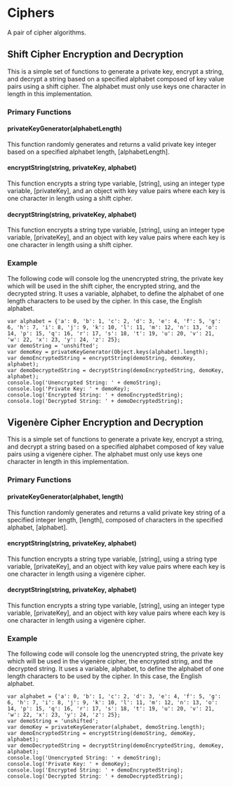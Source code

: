 # Ciphers

A pair of cipher algorithms.

## Shift Cipher Encryption and Decryption
This is a simple set of functions to generate a private key, encrypt a string, and decrypt a string based on a specified alphabet composed of key value pairs using a shift cipher.  The alphabet must only use keys one character in length in this implementation.

### Primary Functions

#### privateKeyGenerator(alphabetLength)

This function randomly generates and returns a valid private key integer based on a specified alphabet length, [alphabetLength].

#### encryptString(string, privateKey, alphabet)

This function encrypts a string type variable, [string], using an integer type variable, [privateKey], and an object with key value pairs where each key is one character in length using a shift cipher.

#### decryptString(string, privateKey, alphabet)

This function encrypts a string type variable, [string], using an integer type variable, [privateKey], and an object with key value pairs where each key is one character in length using a shift cipher.

### Example

The following code will console log the unencrypted string, the private key which will be used in the shift cipher, the encrypted string, and the decrypted string.  It uses a variable, alphabet, to define the alphabet of one length characters to be used by the cipher.  In this case, the English alphabet.

    var alphabet = {'a': 0, 'b': 1, 'c': 2, 'd': 3, 'e': 4, 'f': 5, 'g': 6, 'h': 7, 'i': 8, 'j': 9, 'k': 10, 'l': 11, 'm': 12, 'n': 13, 'o': 14, 'p': 15, 'q': 16, 'r': 17, 's': 18, 't': 19, 'u': 20, 'v': 21, 'w': 22, 'x': 23, 'y': 24, 'z': 25};
    var demoString = 'unshifted';
    var demoKey = privateKeyGenerator(Object.keys(alphabet).length);
    var demoEncryptedString = encryptString(demoString, demoKey, alphabet);
    var demoDecryptedString = decryptString(demoEncryptedString, demoKey, alphabet);
    console.log('Unencrypted String: ' + demoString);
    console.log('Private Key: ' + demoKey);
    console.log('Encrypted String: ' + demoEncryptedString);
    console.log('Decrypted String: ' + demoDecryptedString);


## Vigenère Cipher Encryption and Decryption
This is a simple set of functions to generate a private key, encrypt a string, and decrypt a string based on a specified alphabet composed of key value pairs using a vigenère cipher.  The alphabet must only use keys one character in length in this implementation.

### Primary Functions

#### privateKeyGenerator(alphabet, length)

This function randomly generates and returns a valid private key string of a specified integer length, [length], composed of characters in the specified alphabet, [alphabet].

#### encryptString(string, privateKey, alphabet)

This function encrypts a string type variable, [string], using a string type variable, [privateKey], and an object with key value pairs where each key is one character in length using a vigenère cipher.

#### decryptString(string, privateKey, alphabet)

This function encrypts a string type variable, [string], using an integer type variable, [privateKey], and an object with key value pairs where each key is one character in length using a vigenère cipher.

### Example

The following code will console log the unencrypted string, the private key which will be used in the vigenère cipher, the encrypted string, and the decrypted string.  It uses a variable, alphabet, to define the alphabet of one length characters to be used by the cipher.  In this case, the English alphabet.

    var alphabet = {'a': 0, 'b': 1, 'c': 2, 'd': 3, 'e': 4, 'f': 5, 'g': 6, 'h': 7, 'i': 8, 'j': 9, 'k': 10, 'l': 11, 'm': 12, 'n': 13, 'o': 14, 'p': 15, 'q': 16, 'r': 17, 's': 18, 't': 19, 'u': 20, 'v': 21, 'w': 22, 'x': 23, 'y': 24, 'z': 25};
    var demoString = 'unshifted';
    var demoKey = privateKeyGenerator(alphabet, demoString.length);
    var demoEncryptedString = encryptString(demoString, demoKey, alphabet);
    var demoDecryptedString = decryptString(demoEncryptedString, demoKey, alphabet);
    console.log('Unencrypted String: ' + demoString);
    console.log('Private Key: ' + demoKey);
    console.log('Encrypted String: ' + demoEncryptedString);
    console.log('Decrypted String: ' + demoDecryptedString);
